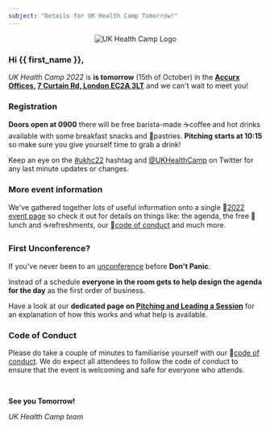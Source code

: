 ```yaml
---
subject: "Details for UK Health Camp Tomorrow!"
---
```


<div style="text-align: center;"><img src="https://ukhealthcamp.com/branding/logos/ukhealthcamp-colour-small.png" title="UK Health Camp Logo"></div>

### Hi {{ first_name }},

_UK Health Camp 2022_ is **is tomorrow** (15th of October) in the **[Accurx Offices](https://www.accurx.com/), [7 Curtain Rd, London EC2A 3LT](https://goo.gl/maps/5cqvtcwAL1LJ1zPN6)** and we can't wait to meet you!

### Registration

**Doors open at 0900** there will be free barista-made ☕coffee and hot drinks available with some breakfast snacks and 🥐pastries.  **Pitching starts at 10:15** so make sure you give yourself time to grab a drink!

Keep an eye on the [#ukhc22](https://twitter.com/search?q=%23ukhc22) hashtag and [@UKHealthCamp](https://twitter.com/UKHealthCamp) on Twitter for any last minute updates or changes.

### More event information

We've gathered together lots of useful information onto a single 🔗[2022 event page](https://ukhealthcamp.com/events/2022) so check it out for details on things like: the agenda, the free 🥣lunch and ☕refreshments, our 📜[code of conduct](https://ukhealthcamp.com/code-of-conduct) and much more.


### First Unconference?

If you've never been to an [unconference](https://en.wikipedia.org/wiki/Unconference) before **Don't Panic**.

Instead of a schedule **everyone in the room gets to help design the agenda for the day** as the first order of business.

Have a look at our **dedicated page on [Pitching and Leading a Session](https://ukhealthcamp.com/pitching)** for an explanation of how this works and what help is available.

### Code of Conduct

Please do take a couple of minutes to familiarise yourself with our 📜[code of conduct](https://ukhealthcamp.com/code-of-conduct). We do expect all attendees to follow the code of conduct to ensure that the event is welcoming and safe for everyone who attends.

<br>

**See you Tomorrow!**

_UK Health Camp team_